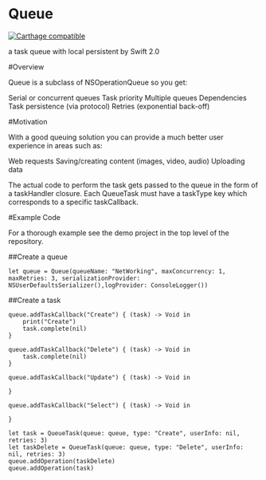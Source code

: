 # Queue
[![Carthage compatible](https://img.shields.io/badge/Carthage-compatible-4BC51D.svg?style=flat)](https://github.com/Carthage/Carthage)

a task queue with local persistent by Swift 2.0

#Overview

Queue is a subclass of NSOperationQueue so you get:

Serial or concurrent queues
Task priority
Multiple queues
Dependencies
Task persistence (via protocol)
Retries (exponential back-off)

#Motivation

With a good queuing solution you can provide a much better user experience in areas such as:

Web requests
Saving/creating content (images, video, audio)
Uploading data

The actual code to perform the task gets passed to the queue in the form of a taskHandler closure. Each QueueTask must have a taskType key which corresponds to a specific taskCallback.

#Example Code

For a thorough example see the demo project in the top level of the repository.

##Create a queue

```
let queue = Queue(queueName: "NetWorking", maxConcurrency: 1, maxRetries: 3, serializationProvider: NSUserDefaultsSerializer(),logProvider: ConsoleLogger())
```
##Create a task

```
queue.addTaskCallback("Create") { (task) -> Void in
    print("Create")
    task.complete(nil)
}
        
queue.addTaskCallback("Delete") { (task) -> Void in
    task.complete(nil)
}
        
queue.addTaskCallback("Update") { (task) -> Void in
            
}
        
queue.addTaskCallback("Select") { (task) -> Void in
            
}
        
let task = QueueTask(queue: queue, type: "Create", userInfo: nil, retries: 3)
let taskDelete = QueueTask(queue: queue, type: "Delete", userInfo: nil, retries: 3)
queue.addOperation(taskDelete)
queue.addOperation(task)
```

